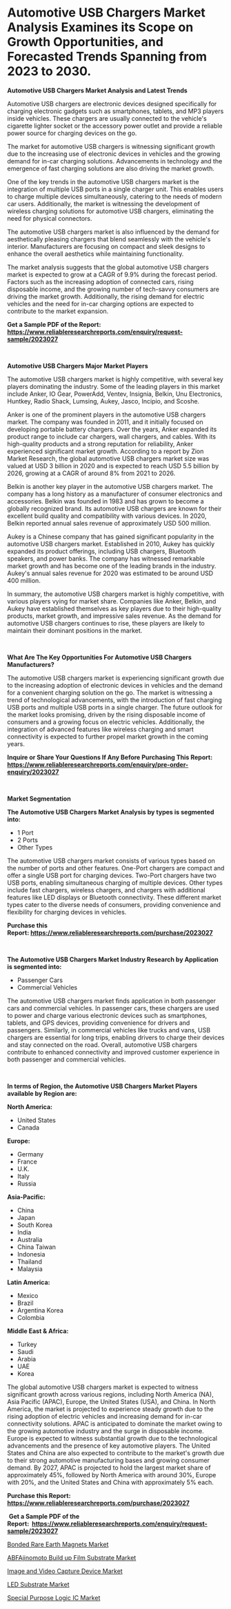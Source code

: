 <p><h1>Automotive USB Chargers Market Analysis Examines its Scope on Growth Opportunities, and Forecasted Trends Spanning from 2023 to 2030.</h1></p><p><strong>Automotive USB Chargers Market Analysis and Latest Trends</strong></p>
<p><p>Automotive USB chargers are electronic devices designed specifically for charging electronic gadgets such as smartphones, tablets, and MP3 players inside vehicles. These chargers are usually connected to the vehicle's cigarette lighter socket or the accessory power outlet and provide a reliable power source for charging devices on the go.</p><p>The market for automotive USB chargers is witnessing significant growth due to the increasing use of electronic devices in vehicles and the growing demand for in-car charging solutions. Advancements in technology and the emergence of fast charging solutions are also driving the market growth.</p><p>One of the key trends in the automotive USB chargers market is the integration of multiple USB ports in a single charger unit. This enables users to charge multiple devices simultaneously, catering to the needs of modern car users. Additionally, the market is witnessing the development of wireless charging solutions for automotive USB chargers, eliminating the need for physical connectors.</p><p>The automotive USB chargers market is also influenced by the demand for aesthetically pleasing chargers that blend seamlessly with the vehicle's interior. Manufacturers are focusing on compact and sleek designs to enhance the overall aesthetics while maintaining functionality.</p><p>The market analysis suggests that the global automotive USB chargers market is expected to grow at a CAGR of 9.9% during the forecast period. Factors such as the increasing adoption of connected cars, rising disposable income, and the growing number of tech-savvy consumers are driving the market growth. Additionally, the rising demand for electric vehicles and the need for in-car charging options are expected to contribute to the market expansion.</p></p>
<p><strong>Get a Sample PDF of the Report:&nbsp; <a href="https://www.reliableresearchreports.com/enquiry/request-sample/2023027">https://www.reliableresearchreports.com/enquiry/request-sample/2023027</a></strong></p>
<p>&nbsp;</p>
<p><strong>Automotive USB Chargers Major Market Players</strong></p>
<p><p>The automotive USB chargers market is highly competitive, with several key players dominating the industry. Some of the leading players in this market include Anker, IO Gear, PowerAdd, Ventev, Insignia, Belkin, Unu Electronics, Huntkey, Radio Shack, Lumsing, Aukey, Jasco, Incipio, and Scoshe.</p><p>Anker is one of the prominent players in the automotive USB chargers market. The company was founded in 2011, and it initially focused on developing portable battery chargers. Over the years, Anker expanded its product range to include car chargers, wall chargers, and cables. With its high-quality products and a strong reputation for reliability, Anker experienced significant market growth. According to a report by Zion Market Research, the global automotive USB chargers market size was valued at USD 3 billion in 2020 and is expected to reach USD 5.5 billion by 2026, growing at a CAGR of around 8% from 2021 to 2026.</p><p>Belkin is another key player in the automotive USB chargers market. The company has a long history as a manufacturer of consumer electronics and accessories. Belkin was founded in 1983 and has grown to become a globally recognized brand. Its automotive USB chargers are known for their excellent build quality and compatibility with various devices. In 2020, Belkin reported annual sales revenue of approximately USD 500 million.</p><p>Aukey is a Chinese company that has gained significant popularity in the automotive USB chargers market. Established in 2010, Aukey has quickly expanded its product offerings, including USB chargers, Bluetooth speakers, and power banks. The company has witnessed remarkable market growth and has become one of the leading brands in the industry. Aukey's annual sales revenue for 2020 was estimated to be around USD 400 million.</p><p>In summary, the automotive USB chargers market is highly competitive, with various players vying for market share. Companies like Anker, Belkin, and Aukey have established themselves as key players due to their high-quality products, market growth, and impressive sales revenue. As the demand for automotive USB chargers continues to rise, these players are likely to maintain their dominant positions in the market.</p></p>
<p>&nbsp;</p>
<p><strong>What Are The Key Opportunities For Automotive USB Chargers Manufacturers?</strong></p>
<p><p>The automotive USB chargers market is experiencing significant growth due to the increasing adoption of electronic devices in vehicles and the demand for a convenient charging solution on the go. The market is witnessing a trend of technological advancements, with the introduction of fast charging USB ports and multiple USB ports in a single charger. The future outlook for the market looks promising, driven by the rising disposable income of consumers and a growing focus on electric vehicles. Additionally, the integration of advanced features like wireless charging and smart connectivity is expected to further propel market growth in the coming years.</p></p>
<p><strong>Inquire or Share Your Questions If Any Before Purchasing This Report: <a href="https://www.reliableresearchreports.com/enquiry/pre-order-enquiry/2023027">https://www.reliableresearchreports.com/enquiry/pre-order-enquiry/2023027</a></strong></p>
<p>&nbsp;</p>
<p><strong>Market Segmentation</strong></p>
<p><strong>The Automotive USB Chargers Market Analysis by types is segmented into:</strong></p>
<p><ul><li>1 Port</li><li>2 Ports</li><li>Other Types</li></ul></p>
<p><p>The automotive USB chargers market consists of various types based on the number of ports and other features. One-Port chargers are compact and offer a single USB port for charging devices. Two-Port chargers have two USB ports, enabling simultaneous charging of multiple devices. Other types include fast chargers, wireless chargers, and chargers with additional features like LED displays or Bluetooth connectivity. These different market types cater to the diverse needs of consumers, providing convenience and flexibility for charging devices in vehicles.</p></p>
<p><strong>Purchase this Report:&nbsp;<a href="https://www.reliableresearchreports.com/purchase/2023027">https://www.reliableresearchreports.com/purchase/2023027</a></strong></p>
<p>&nbsp;</p>
<p><strong>The Automotive USB Chargers Market Industry Research by Application is segmented into:</strong></p>
<p><ul><li>Passenger Cars</li><li>Commercial Vehicles</li></ul></p>
<p><p>The automotive USB chargers market finds application in both passenger cars and commercial vehicles. In passenger cars, these chargers are used to power and charge various electronic devices such as smartphones, tablets, and GPS devices, providing convenience for drivers and passengers. Similarly, in commercial vehicles like trucks and vans, USB chargers are essential for long trips, enabling drivers to charge their devices and stay connected on the road. Overall, automotive USB chargers contribute to enhanced connectivity and improved customer experience in both passenger and commercial vehicles.</p></p>
<p>&nbsp;</p>
<p><strong>In terms of Region, the Automotive USB Chargers Market Players available by Region are:</strong></p>
<p>
    <p> <strong> North America: </strong>
        <ul>
            <li>United States</li>
            <li>Canada</li>
        </ul>
        </p> 
    <p> <strong> Europe: </strong>
        <ul>
            <li>Germany</li>
            <li>France</li>
            <li>U.K.</li>
            <li>Italy</li>
            <li>Russia</li>
        </ul>
        </p> 
    <p> <strong> Asia-Pacific: </strong>
        <ul>
            <li>China</li>
            <li>Japan</li>
            <li>South Korea</li>
            <li>India</li>
            <li>Australia</li>
            <li>China Taiwan</li>
            <li>Indonesia</li>
            <li>Thailand</li>
            <li>Malaysia</li>
        </ul>
        </p> 
    <p> <strong> Latin America: </strong>
        <ul>
            <li>Mexico</li>
            <li>Brazil</li>
            <li>Argentina Korea</li>
            <li>Colombia</li>
        </ul>
        </p> 
    <p> <strong> Middle East & Africa: </strong>
        <ul>
            <li>Turkey</li>
            <li>Saudi</li>
            <li>Arabia</li>
            <li>UAE</li>
            <li>Korea</li>
        </ul>
    </p>
    </p>
<p><p>The global automotive USB chargers market is expected to witness significant growth across various regions, including North America (NA), Asia Pacific (APAC), Europe, the United States (USA), and China. In North America, the market is projected to experience steady growth due to the rising adoption of electric vehicles and increasing demand for in-car connectivity solutions. APAC is anticipated to dominate the market owing to the growing automotive industry and the surge in disposable income. Europe is expected to witness substantial growth due to the technological advancements and the presence of key automotive players. The United States and China are also expected to contribute to the market's growth due to their strong automotive manufacturing bases and growing consumer demand. By 2027, APAC is projected to hold the largest market share of approximately 45%, followed by North America with around 30%, Europe with 20%, and the United States and China with approximately 5% each.</p></p>
<p><strong>Purchase this Report: <a href="https://www.reliableresearchreports.com/purchase/2023027">https://www.reliableresearchreports.com/purchase/2023027</a></strong></p>
<p>&nbsp;<strong>Get a Sample PDF of the Report:&nbsp;&nbsp;<a href="https://www.reliableresearchreports.com/enquiry/request-sample/2023027">https://www.reliableresearchreports.com/enquiry/request-sample/2023027</a></strong></p>
<p><strong></strong></p>
<p><p><a href="https://medium.com/@joshuahintz2023/bonded-rare-earth-magnets-market-share-evolution-and-market-growth-trends-2023-2030-75dcdaf291db">Bonded Rare Earth Magnets Market</a></p><p><a href="https://github.com/marloy8/Market-Research-Report-List-1/blob/main/abfajinomoto-build-up-film-substrate-market.md">ABFAjinomoto Build up Film Substrate Market</a></p><p><a href="https://github.com/mahnoor2003/Market-Research-Report-List-1/blob/main/image-and-video-capture-device-market.md">Image and Video Capture Device Market</a></p><p><a href="https://www.linkedin.com/pulse/led-substrate-market-size-share-global-analysis-report-b465e/">LED Substrate Market</a></p><p><a href="https://www.linkedin.com/pulse/special-purpose-logic-ic-market-size-2023-2030-global-industrial-fwhge/">Special Purpose Logic IC Market</a></p></p>